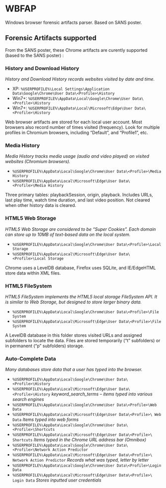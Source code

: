 # WBFAP
Windows browser forensic artifacts parser. Based on SANS poster.

## Forensic Artifacts supported

From the SANS poster, these Chrome artifacts are curently supported (based to the SANS poster) :

### History and Download History 

*History and Download History records websites visited by date and time.*

- XP: `%USERPROFILE%\Local Settings\Application Data\Google\Chrome\User Data\<Profile>\History`
- Win7+: `%USERPROFILE%\AppData\Local\Google\Chrome\User Data\<Profile>\History`
- Win7+: `%USERPROFILE%\AppData\Local\Microsoft\Edge\User Data\<Profile>\History`

Web browser artifacts are stored for each local user account. Most browsers also record number of times visited (frequency). Look for multiple profiles in Chromium browsers, including “Default”, and “Profile1”, etc.

### Media History

*Media History tracks media usage (audio and video played) on visited websites (Chromium browsers).*

-  `%USERPROFILE%\AppData\Local\Google\Chrome\User Data\<Profile>\Media History`
-  `%USERPROFILE%\AppData\Local\Microsoft\Edge\User Data\<Profile>\Media History`

Three primary tables: playbackSession, origin, playback. Includes URLs, last play time, watch time duration, and last video position. Not cleared when other history data is cleared.

### HTML5 Web Storage

*HTML5 Web Storage are considered to be “Super Cookies”. Each domain can store up to 10MB of text-based data on the local system.*

- `%USERPROFILE%\AppData\Local\Google\Chrome\User Data\<Profile>\Local Storage`
- `%USERPROFILE%\AppData\Local\Microsoft\Edge\User Data\<Profile>\Local Storage`

Chrome uses a LevelDB database, Firefox uses SQLite, and IE/EdgeHTML store data within XML files.

### HTML5 FileSystem

*HTML5 FileSystem implements the HTML5 local storage FileSystem API. It is similar to Web Storage, but designed to store larger binary data.*

-  `%USERPROFILE%\AppData\Local\Google\Chrome\User Data\<Profile>\File System`
-  `%USERPROFILE%\AppData\Local\Microsoft\Edge\User Data\<Profile>\File System`

A LevelDB database in this folder stores visited URLs and assigned subfolders to locate the data. Files are stored temporarily (“t” subfolders) or in permanent (“p” subfolders) storage.

### Auto-Complete Data 

*Many databases store data that a user has typed into the browser.*

- `%USERPROFILE%\AppData\Local\Google\Chrome\User Data\<Profile>\History`
- `%USERPROFILE%\AppData\Local\Microsoft\Edge\User Data\<Profile>\History`
  *keyword_search_terms – items typed into various search engines*
- `%USERPROFILE%\AppData\Local\Google\Chrome\User Data\<Profile>\Web Data`
- `%USERPROFILE%\AppData\Local\Microsoft\Edge\User Data\<Profile>\ Web Data`
   *Items typed into web forms*
- `%USERPROFILE%\AppData\Local\Google\Chrome\User Data\<Profile>\Shortcuts`
- `%USERPROFILE%\AppData\Local\Microsoft\Edge\User Data\<Profile>\ Shortcuts`
  *Items typed in the Chrome URL address bar (Omnibox)*
- `%USERPROFILE%\AppData\Local\Google\Chrome\User Data\<Profile>\Network Action Predictor`
- `%USERPROFILE%\AppData\Local\Microsoft\Edge\User Data\<Profile>\ Network Action Predictor`
  *Records what was typed, letter by letter*
- `%USERPROFILE%\AppData\Local\Google\Chrome\User Data\<Profile>\Login Data`
- `%USERPROFILE%\AppData\Local\Microsoft\Edge\User Data\<Profile>\ Login Data`
  *Stores inputted user credentials*
